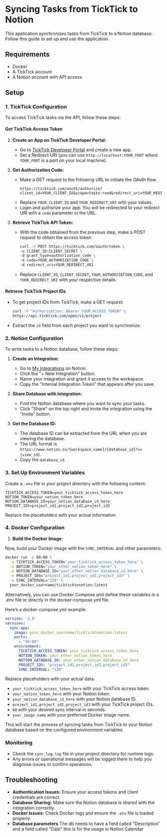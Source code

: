 
# Syncing Tasks from TickTick to Notion

This application synchronizes tasks from TickTick to a Notion database. Follow this guide to set up and use the application.

## Requirements

- Docker
- A TickTick account
- A Notion account with API access

## Setup

### 1. TickTick Configuration

To access TickTick tasks via the API, follow these steps:

#### Get TickTick Access Token

1. **Create an App on TickTick Developer Portal:**
   - Go to [TickTick Developer Portal](https://developer.ticktick.com/docs#/openapi) and create a new app.
   - Set a Redirect URI (you can use `http://localhost:YOUR_PORT` where `YOUR_PORT` is a port on your local machine).

2. **Get Authorization Code:**
   - Make a GET request to the following URL to initiate the OAuth flow:
     ```
     https://ticktick.com/oauth/authorize?client_id=YOUR_CLIENT_ID&scope=tasks:read&redirect_uri=YOUR_REDIRECT_URI&response_type=code
     ```
   - Replace `YOUR_CLIENT_ID` and `YOUR_REDIRECT_URI` with your values.
   - Login and authorize your app. You will be redirected to your redirect URI with a `code` parameter in the URL.

3. **Retrieve TickTick API Token:**
   - With the code obtained from the previous step, make a POST request to obtain the access token:
     ```bash
     curl -X POST https://ticktick.com/oauth/token \
     -u CLIENT_ID:CLIENT_SECRET \
     -d grant_type=authorization_code \
     -d code=YOUR_AUTHORIZATION_CODE \
     -d redirect_uri=YOUR_REDIRECT_URI
     ```
   - Replace `CLIENT_ID`, `CLIENT_SECRET`, `YOUR_AUTHORIZATION_CODE`, and `YOUR_REDIRECT_URI` with your respective details.

#### Retrieve TickTick Project IDs

- To get project IDs from TickTick, make a GET request:
  ```bash
  curl -H "Authorization: Bearer YOUR_ACCESS_TOKEN" \
  https://api.ticktick.com/open/v1/project
  ```
- Extract the `id` field from each project you want to synchronize.

### 2. Notion Configuration

To write tasks to a Notion database, follow these steps:

1. **Create an Integration:**
   - Go to [My Integrations](https://www.notion.so/my-integrations) on Notion.
   - Click the "+ New Integration" button.
   - Name your integration and grant it access to the workspace.
   - Copy the "Internal Integration Token" that appears after you save.

2. **Share Database with Integration:**
   - Find the Notion database where you want to sync your tasks.
   - Click "Share" on the top right and invite the integration using the "Invite" button.

3. **Get the Database ID:**
   - The database ID can be extracted from the URL when you are viewing the database.
   - The URL format is `https://www.notion.so/{workspace_name}/{database_id}?v={view_id}`.
   - Copy the `database_id`.

### 3. Set Up Environment Variables

Create a `.env` file in your project directory with the following content:

```plaintext
TICKTICK_ACCESS_TOKEN=your_ticktick_access_token_here
NOTION_TOKEN=your_notion_token_here
NOTION_DATABASE_ID=your_notion_database_id_here
PROJECT_IDS=project_id1,project_id2,project_id3
```

Replace the placeholders with your actual information.

### 4. Docker Configuration

1. **Build the Docker Image:**


Now, build your Docker image with the `SYNC_INTERVAL` and other parameters:

```bash
docker run -p 80:80 \
  -e TICKTICK_ACCESS_TOKEN="your_ticktick_access_token_here" \
  -e NOTION_TOKEN="your_other_notion_token_here" \
  -e NOTION_DATABASE_ID="your_other_notion_database_id_here" \
  -e PROJECT_IDS="project_id1,project_id2,project_id3" \
  -e SYNC_INTERVAL="120" \
  your_docker_username/tickticktonotion:latest
```
Alternatively, you can use Docker Compose and define these variables in a .env file or directly in the docker-compose.yml file.

Here’s a docker-compose.yml example:

```yaml
version: '3.8'
services:
  sync-app:
    image: your_docker_username/tickticktonotion:latest
    ports:
      - "80:80"
    environment:
      TICKTICK_ACCESS_TOKEN: your_ticktick_access_token_here
      NOTION_TOKEN: your_other_notion_token_here
      NOTION_DATABASE_ID: your_other_notion_database_id_here
      PROJECT_IDS: "project_id1,project_id2,project_id3"
      SYNC_INTERVAL: "120"

```
Replace placeholders with your actual data:
- `your_ticktick_access_token_here` with your TickTick access token.
- `your_notion_token_here` with your Notion token.
- `your_notion_database_id_here` with your Notion database ID.
- `project_id1,project_id2,project_id3` with your TickTick project IDs.
- `60` with your desired sync interval in seconds.
- `your_image_name` with your preferred Docker image name.


This will start the process of syncing tasks from TickTick to your Notion database based on the configured environment variables.

### Monitoring

- Check the `sync_log.log` file in your project directory for runtime logs.
- Any errors or operational messages will be logged there to help you diagnose issues or confirm operations.


## Troubleshooting

- **Authentication Issues:** Ensure your access tokens and client credentials are correct.
- **Database Sharing:** Make sure the Notion database is shared with the integration correctly.
- **Docker Issues:** Check Docker logs and ensure the `.env` file is loaded properly.
- **Database parameters** The db needs to have a field called "Description" and a field called "Date" this is for the usage in Notion Calendar

